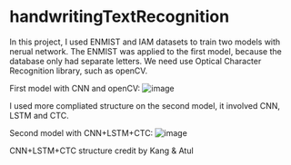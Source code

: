 # handwritingTextRecognition

In this project, I used ENMIST and IAM datasets to train two models with nerual network.
The ENMIST was applied to the first model, because the database only had separate letters.
We need use Optical Character Recognition library, such as openCV.

First model with CNN and openCV:
![image](https://github.com/hans0811/handwritingTextRecognition/blob/master/text_CNN_all_test.jpg)

I used more compliated structure on the second model, it involved CNN, LSTM and CTC.

Second model with CNN+LSTM+CTC:
![image](https://github.com/hans0811/handwritingTextRecognition/blob/master/text_cnnlstmctc_all_test.jpg)


CNN+LSTM+CTC structure credit by Kang & Atul
